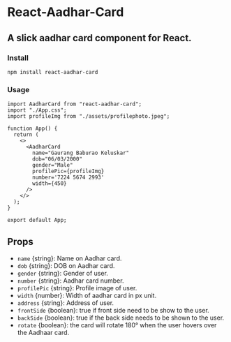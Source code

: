 
# React-Aadhar-Card
## A slick aadhar card component for React.

### Install

```
npm install react-aadhar-card
```
### Usage

```tsx
import AadharCard from "react-aadhar-card";
import "./App.css";
import profileImg from "./assets/profilephoto.jpeg";

function App() {
  return (
    <>
      <AadharCard
        name="Gaurang Baburao Keluskar"
        dob="06/03/2000"
        gender="Male"
        profilePic={profileImg}
        number='7224 5674 2993'
        width={450}
      />
    </>
  );
}

export default App;
```


## Props

- `name` {string}: Name on Aadhar card. 
- `dob` {string}: DOB on Aadhar card. 
- `gender` {string}: Gender of user. 
- `number` {string}: Aadhar card number. 
- `profilePic` {string}: Profile image of user. 
- `width` {number}: Width of aadhar card in px unit.
- `address` {string}: Address of user.
- `frontSide` {boolean}: true if front side need to be show to the user.
- `backSide` {boolean}: true if the back side needs to be shown to the user.
- `rotate` {boolean}: the card will rotate 180° when the user hovers over the Aadhaar card.





